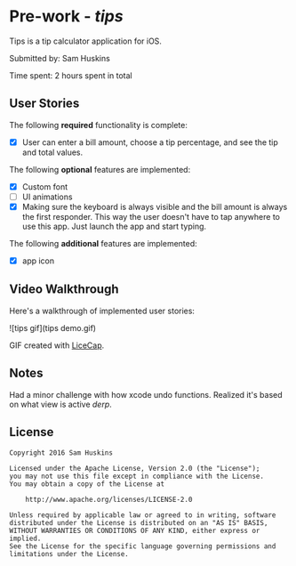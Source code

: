 # Pre-work - *tips*

Tips is a tip calculator application for iOS.

Submitted by: Sam Huskins

Time spent: 2 hours spent in total

## User Stories

The following **required** functionality is complete:
* [x] User can enter a bill amount, choose a tip percentage, and see the tip and total values.

The following **optional** features are implemented:
* [x] Custom font
* [ ] UI animations
* [x] Making sure the keyboard is always visible and the bill amount is always the first responder. This way the user doesn't have to tap anywhere to use this app. Just launch the app and start typing.

The following **additional** features are implemented:

- [x] app icon

## Video Walkthrough 

Here's a walkthrough of implemented user stories:

![tips gif](tips demo.gif)

GIF created with [LiceCap](http://www.cockos.com/licecap/).

## Notes

Had a minor challenge with how xcode undo functions. Realized it's based on what view is active *derp*.

## License

    Copyright 2016 Sam Huskins

    Licensed under the Apache License, Version 2.0 (the "License");
    you may not use this file except in compliance with the License.
    You may obtain a copy of the License at

        http://www.apache.org/licenses/LICENSE-2.0

    Unless required by applicable law or agreed to in writing, software
    distributed under the License is distributed on an "AS IS" BASIS,
    WITHOUT WARRANTIES OR CONDITIONS OF ANY KIND, either express or implied.
    See the License for the specific language governing permissions and
    limitations under the License.

